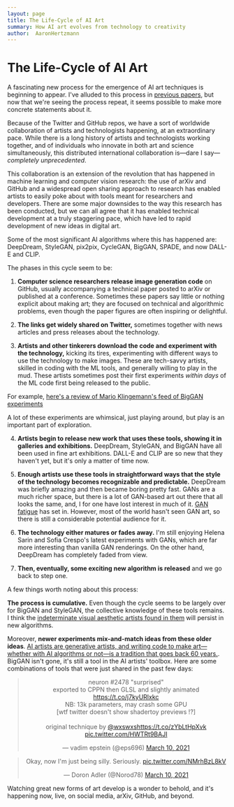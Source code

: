 ```yaml
---
layout: page
title: The Life-Cycle of AI Art
summary: How AI art evolves from technology to creativity
author:  AaronHertzmann
---
```




# The Life-Cycle of AI Art

A fascinating new process for the emergence of AI art techniques is beginning to appear. I've alluded to this process in [previous papers](https://cacm.acm.org/magazines/2020/5/244330-computers-do-not-make-art-people-do/fulltext), but now that we're seeing the process repeat, it seems possible to make more concrete statements about it.

Because of the Twitter and GitHub repos, we have a sort of worldwide collaboration of artists and technologists happening, at an extraordinary pace. While there is a long history of artists and technologists working together, and of individuals who innovate in both art and science simultaneously, this distributed international collaboration is—dare I say—_completely unprecedented_.

This collaboration is an extension of the revolution that has happened in machine learning and computer vision research: the use of arXiv and GitHub and a widespread open sharing approach to research has enabled artists to easily poke about with tools meant for researchers and developers. There are some major downsides to the way this research has been conducted, but we can all agree that it has enabled technical development at a truly staggering pace, which have led to rapid development of new ideas in digital art.

Some of the most significant AI algorithms where this has happened are: DeepDream, StyleGAN, pix2pix, CycleGAN, BigGAN, SPADE, and now DALL-E and CLIP.

The phases in this cycle seem to be:

1. **Computer science researchers release image generation code** on GitHub, usually accompanying a technical paper posted to arXiv or published at a conference.  Sometimes these papers say little or nothing explicit about making art; they are focused on technical and algorithmic problems, even though the paper figures are often inspiring or delightful.

2. **The links get widely shared on Twitter,** sometimes together with news articles and press releases about the technology.

3. **Artists and other tinkerers download the code and experiment with the technology,** kicking its tires, experimenting with different ways to use the technology to make images. These are tech-savvy artists, skilled in coding with the ML tools, and generally willing to play in the mud. These artists sometimes post their first experiments _within days_ of the ML code first being released to the public.  

For example, [here's a review of Mario Klingemann's feed of BigGAN experiments](https://hyperallergic.com/481969/an-ai-artists-twitter-feed-is-an-art-gallery/)

A lot of these experiments are whimsical, just playing around, but play is an important part of exploration.


4. **Artists begin to release new work that uses these tools, showing it in galleries and exhibitions.** DeepDream, StyleGAN, and BigGAN have all been used in fine art exhibitions. DALL-E and CLIP are so new that they haven't yet, but it's only a matter of time now.

5. **Enough artists use these tools in straightforward ways that the style of the technology becomes recognizable and predictable.** DeepDream was briefly amazing and then became  boring pretty fast. GANs are a much richer space, but there is a lot of GAN-based art out there that all looks the same, and, I for one have lost interest in much of it. [GAN fatigue](https://www.mitpressjournals.org/doi/abs/10.1162/leon_a_01930) has set in.  However, most of the world hasn't seen GAN art, so there is still a considerable potential audience for it.

6. **The technology either matures or fades away.** I'm still enjoying Helena Sarin and Sofia Crespo's latest experiments with GANs, which are far more interesting than vanilla GAN renderings. 
On the other hand, DeepDream has completely faded from view.  


7. **Then, eventually, some exciting new algorithm is released** and we go back to step one.

A few things worth noting about this process:

**The process is cumulative.** Even though the cycle seems to be largely over for BigGAN and StyleGAN, the collective knowledge of these tools remains. I think the [indeterminate visual aesthetic artists found in them]() will persist in new algorithms.

Moreover, **newer experiments mix-and-match ideas from these older ideas**.  [AI artists are generative artists, and writing code to make art—whether with AI algorithms or not—is a tradition that goes back 60 years.](https://www.artnews.com/art-in-america/features/generative-art-tools-flash-processing-neural-networks-1202674657/). BigGAN isn't gone, it's still a tool in the AI artists' toolbox. 
Here are some combinations of tools that were just shared in the past few days:

<center>
<blockquote class="twitter-tweet"><p lang="en" dir="ltr">neuron #2478 &quot;surprised&quot;<br>exported to CPPN then GLSL and slightly animated <a href="https://t.co/j7kyURlxkc">https://t.co/j7kyURlxkc</a><br>NB: 13k parameters, may crash some GPU<br>[wtf twitter doesn&#39;t show shadertoy previews !?]<br><br>original technique by <a href="https://twitter.com/wxswxs?ref_src=twsrc%5Etfw">@wxswxs</a><a href="https://t.co/zYbLtHpXvk">https://t.co/zYbLtHpXvk</a> <a href="https://t.co/HWTRt9BAJI">pic.twitter.com/HWTRt9BAJI</a></p>&mdash; vadim epstein (@eps696) <a href="https://twitter.com/eps696/status/1369460655846264835?ref_src=twsrc%5Etfw">March 10, 2021</a></blockquote> <script async src="https://platform.twitter.com/widgets.js" charset="utf-8"></script>
</center>

<center>
<blockquote class="twitter-tweet"><p lang="en" dir="ltr">Okay, now I&#39;m just being silly. Seriously. <a href="https://t.co/NMrhBzL8kV">pic.twitter.com/NMrhBzL8kV</a></p>&mdash; Doron Adler (@Norod78) <a href="https://twitter.com/Norod78/status/1369546359695630337?ref_src=twsrc%5Etfw">March 10, 2021</a></blockquote> <script async src="https://platform.twitter.com/widgets.js" charset="utf-8"></script>
</center>

Watching great new forms of art develop is a wonder to behold, and it's happening now, live, on social media, arXiv, GitHub, and beyond.